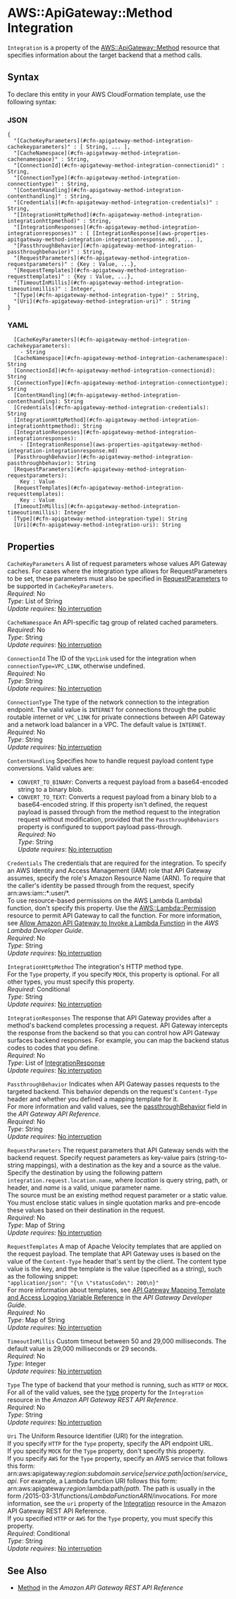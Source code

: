 # AWS::ApiGateway::Method Integration<a name="aws-properties-apitgateway-method-integration"></a>

`Integration` is a property of the [AWS::ApiGateway::Method](https://docs.aws.amazon.com/AWSCloudFormation/latest/UserGuide/aws-resource-apigateway-method.html) resource that specifies information about the target backend that a method calls\.

## Syntax<a name="aws-properties-apitgateway-method-integration-syntax"></a>

To declare this entity in your AWS CloudFormation template, use the following syntax:

### JSON<a name="aws-properties-apitgateway-method-integration-syntax.json"></a>

```
{
  "[CacheKeyParameters](#cfn-apigateway-method-integration-cachekeyparameters)" : [ String, ... ],
  "[CacheNamespace](#cfn-apigateway-method-integration-cachenamespace)" : String,
  "[ConnectionId](#cfn-apigateway-method-integration-connectionid)" : String,
  "[ConnectionType](#cfn-apigateway-method-integration-connectiontype)" : String,
  "[ContentHandling](#cfn-apigateway-method-integration-contenthandling)" : String,
  "[Credentials](#cfn-apigateway-method-integration-credentials)" : String,
  "[IntegrationHttpMethod](#cfn-apigateway-method-integration-integrationhttpmethod)" : String,
  "[IntegrationResponses](#cfn-apigateway-method-integration-integrationresponses)" : [ [IntegrationResponse](aws-properties-apitgateway-method-integration-integrationresponse.md), ... ],
  "[PassthroughBehavior](#cfn-apigateway-method-integration-passthroughbehavior)" : String,
  "[RequestParameters](#cfn-apigateway-method-integration-requestparameters)" : {Key : Value, ...},
  "[RequestTemplates](#cfn-apigateway-method-integration-requesttemplates)" : {Key : Value, ...},
  "[TimeoutInMillis](#cfn-apigateway-method-integration-timeoutinmillis)" : Integer,
  "[Type](#cfn-apigateway-method-integration-type)" : String,
  "[Uri](#cfn-apigateway-method-integration-uri)" : String
}
```

### YAML<a name="aws-properties-apitgateway-method-integration-syntax.yaml"></a>

```
  [CacheKeyParameters](#cfn-apigateway-method-integration-cachekeyparameters): 
    - String
  [CacheNamespace](#cfn-apigateway-method-integration-cachenamespace): String
  [ConnectionId](#cfn-apigateway-method-integration-connectionid): String
  [ConnectionType](#cfn-apigateway-method-integration-connectiontype): String
  [ContentHandling](#cfn-apigateway-method-integration-contenthandling): String
  [Credentials](#cfn-apigateway-method-integration-credentials): String
  [IntegrationHttpMethod](#cfn-apigateway-method-integration-integrationhttpmethod): String
  [IntegrationResponses](#cfn-apigateway-method-integration-integrationresponses): 
    - [IntegrationResponse](aws-properties-apitgateway-method-integration-integrationresponse.md)
  [PassthroughBehavior](#cfn-apigateway-method-integration-passthroughbehavior): String
  [RequestParameters](#cfn-apigateway-method-integration-requestparameters): 
    Key : Value
  [RequestTemplates](#cfn-apigateway-method-integration-requesttemplates): 
    Key : Value
  [TimeoutInMillis](#cfn-apigateway-method-integration-timeoutinmillis): Integer
  [Type](#cfn-apigateway-method-integration-type): String
  [Uri](#cfn-apigateway-method-integration-uri): String
```

## Properties<a name="aws-properties-apitgateway-method-integration-properties"></a>

`CacheKeyParameters`  <a name="cfn-apigateway-method-integration-cachekeyparameters"></a>
A list of request parameters whose values API Gateway caches\. For cases where the integration type allows for RequestParameters to be set, these parameters must also be specified in [RequestParameters](https://docs.aws.amazon.com/AWSCloudFormation/latest/UserGuide/aws-resource-apigateway-method.html#cfn-apigateway-method-requestparameters) to be supported in `CacheKeyParameters`\.  
*Required*: No  
*Type*: List of String  
*Update requires*: [No interruption](https://docs.aws.amazon.com/AWSCloudFormation/latest/UserGuide/using-cfn-updating-stacks-update-behaviors.html#update-no-interrupt)

`CacheNamespace`  <a name="cfn-apigateway-method-integration-cachenamespace"></a>
An API\-specific tag group of related cached parameters\.  
*Required*: No  
*Type*: String  
*Update requires*: [No interruption](https://docs.aws.amazon.com/AWSCloudFormation/latest/UserGuide/using-cfn-updating-stacks-update-behaviors.html#update-no-interrupt)

`ConnectionId`  <a name="cfn-apigateway-method-integration-connectionid"></a>
The ID of the `VpcLink` used for the integration when `connectionType=VPC_LINK`, otherwise undefined\.  
*Required*: No  
*Type*: String  
*Update requires*: [No interruption](https://docs.aws.amazon.com/AWSCloudFormation/latest/UserGuide/using-cfn-updating-stacks-update-behaviors.html#update-no-interrupt)

`ConnectionType`  <a name="cfn-apigateway-method-integration-connectiontype"></a>
The type of the network connection to the integration endpoint\. The valid value is `INTERNET` for connections through the public routable internet or `VPC_LINK` for private connections between API Gateway and a network load balancer in a VPC\. The default value is `INTERNET`\.  
*Required*: No  
*Type*: String  
*Update requires*: [No interruption](https://docs.aws.amazon.com/AWSCloudFormation/latest/UserGuide/using-cfn-updating-stacks-update-behaviors.html#update-no-interrupt)

`ContentHandling`  <a name="cfn-apigateway-method-integration-contenthandling"></a>
Specifies how to handle request payload content type conversions\. Valid values are:  
+ `CONVERT_TO_BINARY`: Converts a request payload from a base64\-encoded string to a binary blob\.
+ `CONVERT_TO_TEXT`: Converts a request payload from a binary blob to a base64\-encoded string\.
If this property isn't defined, the request payload is passed through from the method request to the integration request without modification, provided that the `PassthroughBehaviors` property is configured to support payload pass\-through\.  
*Required*: No  
*Type*: String  
*Update requires*: [No interruption](https://docs.aws.amazon.com/AWSCloudFormation/latest/UserGuide/using-cfn-updating-stacks-update-behaviors.html#update-no-interrupt)

`Credentials`  <a name="cfn-apigateway-method-integration-credentials"></a>
The credentials that are required for the integration\. To specify an AWS Identity and Access Management \(IAM\) role that API Gateway assumes, specify the role's Amazon Resource Name \(ARN\)\. To require that the caller's identity be passed through from the request, specify arn:aws:iam::\*:user/\*\.  
To use resource\-based permissions on the AWS Lambda \(Lambda\) function, don't specify this property\. Use the [AWS::Lambda::Permission](https://docs.aws.amazon.com/AWSCloudFormation/latest/UserGuide/aws-resource-lambda-permission.html) resource to permit API Gateway to call the function\. For more information, see [Allow Amazon API Gateway to Invoke a Lambda Function](https://docs.aws.amazon.com/lambda/latest/dg/access-control-resource-based.html#access-control-resource-based-example-apigateway-invoke-function) in the *AWS Lambda Developer Guide*\.  
*Required*: No  
*Type*: String  
*Update requires*: [No interruption](https://docs.aws.amazon.com/AWSCloudFormation/latest/UserGuide/using-cfn-updating-stacks-update-behaviors.html#update-no-interrupt)

`IntegrationHttpMethod`  <a name="cfn-apigateway-method-integration-integrationhttpmethod"></a>
The integration's HTTP method type\.  
For the `Type` property, if you specify `MOCK`, this property is optional\. For all other types, you must specify this property\.  
*Required*: Conditional  
*Type*: String  
*Update requires*: [No interruption](https://docs.aws.amazon.com/AWSCloudFormation/latest/UserGuide/using-cfn-updating-stacks-update-behaviors.html#update-no-interrupt)

`IntegrationResponses`  <a name="cfn-apigateway-method-integration-integrationresponses"></a>
The response that API Gateway provides after a method's backend completes processing a request\. API Gateway intercepts the response from the backend so that you can control how API Gateway surfaces backend responses\. For example, you can map the backend status codes to codes that you define\.  
*Required*: No  
*Type*: List of [IntegrationResponse](aws-properties-apitgateway-method-integration-integrationresponse.md)  
*Update requires*: [No interruption](https://docs.aws.amazon.com/AWSCloudFormation/latest/UserGuide/using-cfn-updating-stacks-update-behaviors.html#update-no-interrupt)

`PassthroughBehavior`  <a name="cfn-apigateway-method-integration-passthroughbehavior"></a>
Indicates when API Gateway passes requests to the targeted backend\. This behavior depends on the request's `Content-Type` header and whether you defined a mapping template for it\.  
For more information and valid values, see the [passthroughBehavior](https://docs.aws.amazon.com/apigateway/api-reference/link-relation/integration-put/#passthroughBehavior) field in the *API Gateway API Reference*\.  
*Required*: No  
*Type*: String  
*Update requires*: [No interruption](https://docs.aws.amazon.com/AWSCloudFormation/latest/UserGuide/using-cfn-updating-stacks-update-behaviors.html#update-no-interrupt)

`RequestParameters`  <a name="cfn-apigateway-method-integration-requestparameters"></a>
The request parameters that API Gateway sends with the backend request\. Specify request parameters as key\-value pairs \(string\-to\-string mappings\), with a destination as the key and a source as the value\.  
Specify the destination by using the following pattern `integration.request.location.name`, where *location* is query string, path, or header, and *name* is a valid, unique parameter name\.  
The source must be an existing method request parameter or a static value\. You must enclose static values in single quotation marks and pre\-encode these values based on their destination in the request\.  
*Required*: No  
*Type*: Map of String  
*Update requires*: [No interruption](https://docs.aws.amazon.com/AWSCloudFormation/latest/UserGuide/using-cfn-updating-stacks-update-behaviors.html#update-no-interrupt)

`RequestTemplates`  <a name="cfn-apigateway-method-integration-requesttemplates"></a>
A map of Apache Velocity templates that are applied on the request payload\. The template that API Gateway uses is based on the value of the `Content-Type` header that's sent by the client\. The content type value is the key, and the template is the value \(specified as a string\), such as the following snippet:  
`"application/json": "{\n \"statusCode\": 200\n}"`  
For more information about templates, see [API Gateway Mapping Template and Access Logging Variable Reference](https://docs.aws.amazon.com/apigateway/latest/developerguide/api-gateway-mapping-template-reference.html) in the *API Gateway Developer Guide*\.  
*Required*: No  
*Type*: Map of String  
*Update requires*: [No interruption](https://docs.aws.amazon.com/AWSCloudFormation/latest/UserGuide/using-cfn-updating-stacks-update-behaviors.html#update-no-interrupt)

`TimeoutInMillis`  <a name="cfn-apigateway-method-integration-timeoutinmillis"></a>
Custom timeout between 50 and 29,000 milliseconds\. The default value is 29,000 milliseconds or 29 seconds\.  
*Required*: No  
*Type*: Integer  
*Update requires*: [No interruption](https://docs.aws.amazon.com/AWSCloudFormation/latest/UserGuide/using-cfn-updating-stacks-update-behaviors.html#update-no-interrupt)

`Type`  <a name="cfn-apigateway-method-integration-type"></a>
The type of backend that your method is running, such as `HTTP` or `MOCK`\. For all of the valid values, see the [type](https://docs.aws.amazon.com/apigateway/api-reference/resource/integration/#type) property for the `Integration` resource in the *Amazon API Gateway REST API Reference*\.  
*Required*: No  
*Type*: String  
*Update requires*: [No interruption](https://docs.aws.amazon.com/AWSCloudFormation/latest/UserGuide/using-cfn-updating-stacks-update-behaviors.html#update-no-interrupt)

`Uri`  <a name="cfn-apigateway-method-integration-uri"></a>
The Uniform Resource Identifier \(URI\) for the integration\.  
If you specify `HTTP` for the `Type` property, specify the API endpoint URL\.  
If you specify `MOCK` for the `Type` property, don't specify this property\.  
If you specify `AWS` for the `Type` property, specify an AWS service that follows this form: arn:aws:apigateway:*region*:*subdomain*\.*service\|service*:*path\|action*/*service\_api*\. For example, a Lambda function URI follows this form: arn:aws:apigateway:*region*:lambda:path/*path*\. The path is usually in the form /2015\-03\-31/functions/*LambdaFunctionARN*/invocations\. For more information, see the `uri` property of the [Integration](https://docs.aws.amazon.com/apigateway/api-reference/resource/integration/) resource in the Amazon API Gateway REST API Reference\.  
If you specified `HTTP` or `AWS` for the `Type` property, you must specify this property\.  
*Required*: Conditional  
*Type*: String  
*Update requires*: [No interruption](https://docs.aws.amazon.com/AWSCloudFormation/latest/UserGuide/using-cfn-updating-stacks-update-behaviors.html#update-no-interrupt)

## See Also<a name="aws-properties-apitgateway-method-integration--seealso"></a>
+ [Method](https://docs.aws.amazon.com/apigateway/api-reference/resource/method/) in the *Amazon API Gateway REST API Reference*